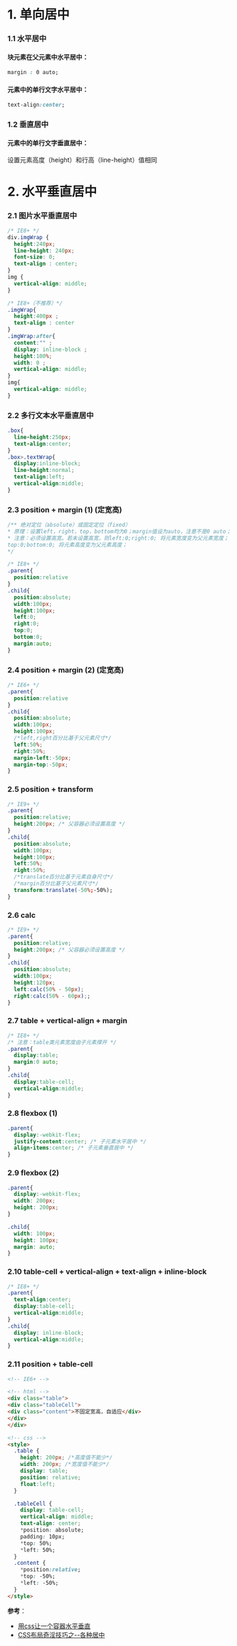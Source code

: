 # 1. 单向居中
### 1.1 水平居中
#### 块元素在父元素中水平居中：

```css
margin : 0 auto;
```
#### 元素中的单行文字水平居中：

```css
text-align:center;
```
### 1.2 垂直居中
#### 元素中的单行文字垂直居中：
设置元素高度（height）和行高（line-height）值相同

# 2. 水平垂直居中
### 2.1 图片水平垂直居中

```css
/* IE8+ */
div.imgWrap {
  height:240px;
  line-height: 240px;
  font-size: 0;
  text-align : center;
}
img {
  vertical-align: middle;
}

/* IE8+（不推荐）*/
.imgWrap{  
  height:400px ;
  text-align : center
}
.imgWrap:after{
  content:"" ;
  display: inline-block ;
  height:100%;
  width: 0 ;
  vertical-align: middle;
}
img{
  vertical-align: middle;
}
```
### 2.2 多行文本水平垂直居中

```css
.box{
  line-height:250px;
  text-align:center;
}
.box>.textWrap{
  display:inline-block;
  line-height:normal;
  text-align:left;
  vertical-align:middle;
}
```
### 2.3 position + margin (1) (定宽高)

```css
/** 绝对定位（absolute）或固定定位（fixed）
* 原理：设置left，right，top，bottom均为0；margin值设为auto，注意不是0 auto；
* 注意：必须设置高宽。若未设置高宽，则left:0;right:0; 将元素宽度变为父元素宽度；
top:0;bottom:0; 将元素高度变为父元素高度；
*/

/* IE8+ */
.parent{
  position:relative
}
.child{
  position:absolute;
  width:100px;
  height:100px;
  left:0;
  right:0;
  top:0;
  bottom:0;
  margin:auto;
}

```
### 2.4 position + margin (2) (定宽高)

```css
/* IE6+ */
.parent{
  position:relative
}
.child{
  position:absolute;
  width:100px;
  height:100px;
  /*left,right百分比基于父元素尺寸*/
  left:50%;
  right:50%;
  margin-left:-50px;
  margin-top:-50px;
}
```
### 2.5 position + transform

```css
/* IE9+ */
.parent{
  position:relative;
  height:200px; /* 父容器必须设置高度 */
}
.child{
  position:absolute;
  width:100px;
  height:100px;
  left:50%;
  right:50%;
  /*translate百分比基于元素自身尺寸*/
  /*margin百分比基于父元素尺寸*/
  transform:translate(-50%;-50%);
}
```

### 2.6 calc
```css
/* IE9+ */
.parent{
  position:relative;
  height:200px; /* 父容器必须设置高度 */
}
.child{
  position:absolute;
  width:100px;
  height:120px;
  left:calc(50% - 50px);
  right:calc(50% - 60px);;
}
```

### 2.7 table + vertical-align + margin

```css
/* IE8+ */
/* 注意：table类元素宽度由子元素撑开 */
.parent{
  display:table;
  margin:0 auto;
}
.child{
  display:table-cell;
  vertical-align:middle;
}
```
### 2.8 flexbox (1)

```css
.parent{
  display:-webkit-flex;
  justify-content:center; /* 子元素水平居中 */
  align-items:center; /* 子元素垂直居中 */
}
```
### 2.9 flexbox (2)

```css
.parent{
  display:-webkit-flex;
  width: 200px;
  height: 200px;
}

.child{
  width: 100px;
  height: 100px;
  margin: auto;
}
```

### 2.10 table-cell + vertical-align + text-align + inline-block   

```css
/* IE8+ */
.parent{
  text-align:center;
  display:table-cell;
  vertical-align:middle;
}
.child{
  display: inline-block;
  vertical-align:middle;
}
```
### 2.11 position + table-cell

```html
<!-- IE6+ -->

<!-- html -->
<div class="table">
<div class="tableCell">
<div class="content">不固定宽高，自适应</div>
</div>
</div>

<!-- css -->
<style>
  .table {
    height: 200px; /*高度值不能少*/
    width: 200px; /*宽度值不能少*/
    display: table;
    position: relative;
    float:left;
  }      

  .tableCell {
    display: table-cell;
    vertical-align: middle;
    text-align: center;        
    *position: absolute;
    padding: 10px;
    *top: 50%;
    *left: 50%;
  }
  .content {
    *position:relative;
    *top: -50%;
    *left: -50%;
  }
</style>

```

**参考**：
- [用css让一个容器水平垂直](http://www.cnblogs.com/xianyulaodi/p/5863305.html)
- [CSS布局奇淫技巧之--各种居中](http://www.cnblogs.com/2050/p/3392803.html)
